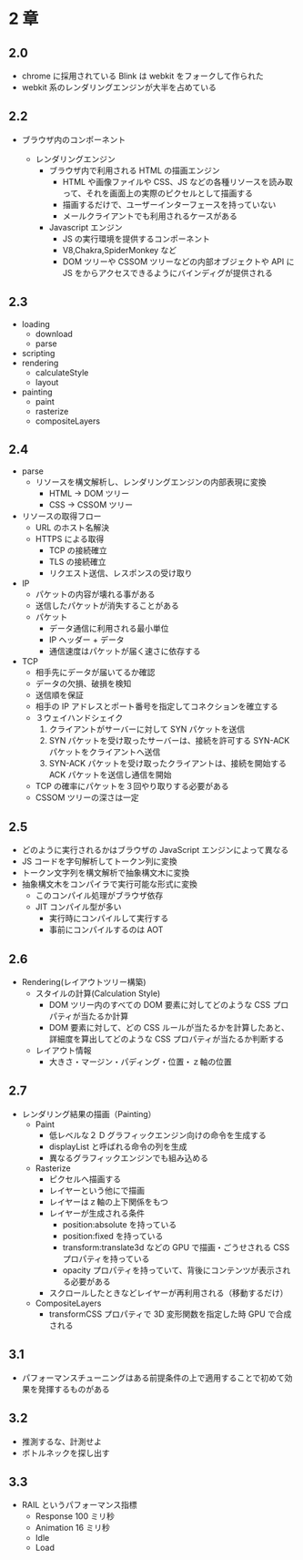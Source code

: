 # 2 章

## 2.0

- chrome に採用されている Blink は webkit をフォークして作られた
- webkit 系のレンダリングエンジンが大半を占めている

## 2.2

- ブラウザ内のコンポーネント

  - レンダリングエンジン
    - ブラウザ内で利用される HTML の描画エンジン
      - HTML や画像ファイルや CSS、JS などの各種リソースを読み取って、それを画面上の実際のピクセルとして描画する
      - 描画するだけで、ユーザーインターフェースを持っていない
      - メールクライアントでも利用されるケースがある
    - Javascript エンジン
      - JS の実行環境を提供するコンポーネント
      - V8,Chakra,SpiderMonkey など
      - DOM ツリーや CSSOM ツリーなどの内部オブジェクトや API に JS をからアクセスできるようにバインディグが提供される

## 2.3

- loading
  - download
  - parse
- scripting
- rendering
  - calculateStyle
  - layout
- painting
  - paint
  - rasterize
  - compositeLayers

## 2.4

- parse
  - リソースを構文解析し、レンダリングエンジンの内部表現に変換
    - HTML → DOM ツリー
    - CSS → CSSOM ツリー
- リソースの取得フロー
  - URL のホスト名解決
  - HTTPS による取得
    - TCP の接続確立
    - TLS の接続確立
    - リクエスト送信、レスポンスの受け取り
- IP
  - パケットの内容が壊れる事がある
  - 送信したパケットが消失することがある
  - パケット
    - データ通信に利用される最小単位
    - IP ヘッダー + データ
    - 通信速度はパケットが届く速さに依存する
- TCP
  - 相手先にデータが届いてるか確認
  - データの欠損、破損を検知
  - 送信順を保証
  - 相手の IP アドレスとポート番号を指定してコネクションを確立する
  - ３ウェイハンドシェイク
    1. クライアントがサーバーに対して SYN パケットを送信
    2. SYN パケットを受け取ったサーバーは、接続を許可する SYN-ACK パケットをクライアントへ送信
    3. SYN-ACK パケットを受け取ったクライアントは、接続を開始する ACK パケットを送信し通信を開始
  - TCP の確率にパケットを３回やり取りする必要がある
  - CSSOM ツリーの深さは一定

## 2.5

- どのように実行されるかはブラウザの JavaScript エンジンによって異なる
- JS コードを字句解析してトークン列に変換
- トークン文字列を構文解析で抽象構文木に変換
- 抽象構文木をコンパイラで実行可能な形式に変換
  - このコンパイル処理がブラウザ依存
  - JIT コンパイル型が多い
    - 実行時にコンパイルして実行する
    - 事前にコンパイルするのは AOT

## 2.6

- Rendering(レイアウトツリー構築)
  - スタイルの計算(Calculation Style)
    - DOM ツリー内のすべての DOM 要素に対してどのような CSS プロパティが当たるか計算
    - DOM 要素に対して、どの CSS ルールが当たるかを計算したあと、詳細度を算出してどのような CSS プロパティが当たるか判断する
  - レイアウト情報
    - 大きさ・マージン・パディング・位置・ｚ軸の位置

## 2.7

- レンダリング結果の描画（Painting）
  - Paint
    - 低レベルな２ D グラフィックエンジン向けの命令を生成する
    - displayList と呼ばれる命令の列を生成
    - 異なるグラフィックエンジンでも組み込める
  - Rasterize
    - ピクセルへ描画する
    - レイヤーという他にで描画
    - レイヤーはｚ軸の上下関係をもつ
    - レイヤーが生成される条件
      - position:absolute を持っている
      - position:fixed を持っている
      - transform:translate3d などの GPU で描画・ごうせされる CSS プロパティを持っている
      - opacity プロパティを持っていて、背後にコンテンツが表示される必要がある
    - スクロールしたときなどレイヤーが再利用される（移動するだけ）
  - CompositeLayers
    - transformCSS プロパティで 3D 変形関数を指定した時 GPU で合成される

## 3.1

- パフォーマンスチューニングはある前提条件の上で適用することで初めて効果を発揮するものがある

## 3.2

- 推測するな、計測せよ
- ボトルネックを探し出す

## 3.3

- RAIL というパフォーマンス指標
  - Response 100 ミリ秒
  - Animation 16 ミリ秒
  - Idle
  - Load
